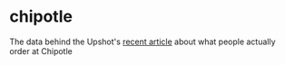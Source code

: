 # chipotle
The data behind the Upshot's [recent article](http://www.nytimes.com/interactive/2015/02/17/upshot/what-do-people-actually-order-at-chipotle.html) about what people actually order at Chipotle
